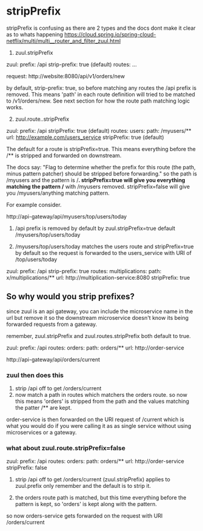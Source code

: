 # stripPrefix

stripPrefix is confusing as there are 2 types and the docs dont make it clear as to whats happening
https://cloud.spring.io/spring-cloud-netflix/multi/multi__router_and_filter_zuul.html


1. zuul.stripPrefix

zuul:
  prefix: /api
  strip-prefix: true (default)
  routes:
    ...
    
request: http://website:8080/api/v1/orders/new

by default, strip-prefix: true, so before matching any routes the /api prefix is removed. 
This means 'path' in each route definition will tried to be matched to /v1/orders/new. See next section for
how the route path matching logic works.


2. zuul.route.<route name>.stripPrefix

zuul:
  prefix: /api
  stripPrefix: true (default)
  routes:
    users:
      path: /myusers/**
      url: http://example.com/users_service
      stripPrefix: true (default)
      
The default for a route is stripPrefix=true. This means everything before the /** is stripped and forwarded on
downstream. 

The docs say: 
"Flag to determine whether the prefix for this route (the path, minus pattern patcher) should be stripped before forwarding."
so the path is /myusers and the pattern is /**. 
stripPrefix=true will give you everything matching the pattern /** with /myusers removed.
stripPrefix=false will give you /myusers/anything matching pattern.


For example consider.

http://api-gateway/api/myusers/top/users/today

1. /api prefix is removed by default by zuul.stripPrefix=true default
/myusers/top/users/today

2. /myusers/top/users/today matches the users route and stripPrefix=true by default so the request is forwarded
to the users_service with URI of /top/users/today
 
      
zuul:
  prefix: /api
  strip-prefix: true
  routes:
    multiplications:
      path: x/multiplications/**
      url: http://multiplication-service:8080
      stripPrefix: true


## So why would you strip prefixes?
since zuul is an api gateway, you can include the microservice name in the url but remove it so the downstream
microservice doesn't know its being forwarded requests from a gateway.

remember, zuul.stripPrefix and zuul.routes<name>.stripPrefix both default to true.

zuul:
  prefix: /api
  routes:
    orders:
      path: orders/**
      url: http://order-service

http://api-gateway/api/orders/current

### zuul then does this

1. strip /api off to get /orders/current
2. now match a path in routes which matchers the orders route.
so now this means 'orders' is stripped from the path and the values matching the patter /** are kept.

order-service is then forwarded on the URI request of /current which is what you would do if you were calling it as 
as single service without using microservices or a gateway.



### what about zuul.route<name>.stripPrefix=false

zuul:
  prefix: /api
  routes:
    orders:
      path: orders/**
      url: http://order-service
      stripPrefix: false
      
 1. strip /api off to get /orders/current (zuul.stripPrefix) applies to zuul.prefix only remember and the default is
 to strip it.
 
 2. the orders route path is matched, but this time everything before the pattern is kept, so 'orders' is kept 
 along with the pattern.
 
 so now orders-service gets forwarded on the request with URI /orders/current
 